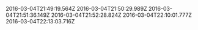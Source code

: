2016-03-04T21:49:19.564Z
2016-03-04T21:50:29.989Z
2016-03-04T21:51:36.149Z
2016-03-04T21:52:28.824Z
2016-03-04T22:10:01.777Z
2016-03-04T22:13:03.716Z
